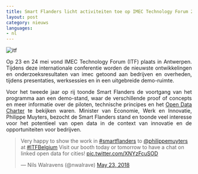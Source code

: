 ```yaml
---
title: Smart Flanders licht activiteiten toe op IMEC Technology Forum 2018 
layout: post
category: nieuws
languages:
- nl
---
```


![itf](https://www.imectechnologyforum.com/assets/share-image.png)

<div style="text-align: justify;margin-bottom: 1em;">Op 23 en 24 mei vond IMEC Technology Forum (ITF) plaats in Antwerpen. Tijdens deze internationale conferentie worden de nieuwste ontwikkelingen en onderzoeksresultaten van imec getoond aan bedrijven en overheden, tijdens presentaties, werksessies en in een uitgebreide demo-ruimte.</div>

<div style="text-align: justify;margin-bottom: 1em;">Voor het tweede jaar op rij toonde Smart Flanders de voortgang van het programma aan een demo-stand, waar de verschillende proof of concepts en meer informatie over de piloten, technische principes en het <a href="https://smart.flanders.be/open-data-charter">Open Data Charter</a> te bekijken waren. Minister van Economie, Werk en Innovatie, Philippe Muyters, bezocht de Smart Flanders stand en toonde veel interesse voor het potentieel van open data in de context van innovatie en de opportuniteiten voor bedrijven.</div>

<blockquote class="twitter-tweet" data-lang="en"><p lang="en" dir="ltr">Very happy to show the work in <a href="https://twitter.com/hashtag/smartflanders?src=hash&amp;ref_src=twsrc%5Etfw">#smartflanders</a> to <a href="https://twitter.com/philippemuyters?ref_src=twsrc%5Etfw">@philippemuyters</a> at <a href="https://twitter.com/hashtag/ITFBelgium?src=hash&amp;ref_src=twsrc%5Etfw">#ITFBelgium</a> Visit our booth today or tomorrow to have a chat on linked open data for cities! <a href="https://t.co/XNYzFcuSOD">pic.twitter.com/XNYzFcuSOD</a></p>&mdash; Nils Walravens (@nwalrave) <a href="https://twitter.com/nwalrave/status/999212049791176706?ref_src=twsrc%5Etfw">May 23, 2018</a></blockquote>


